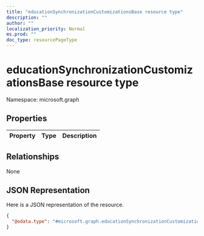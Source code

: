 ```yaml
---
title: "educationSynchronizationCustomizationsBase resource type"
description: ""
author: ""
localization_priority: Normal
ms.prod: ""
doc_type: resourcePageType
---
```


# educationSynchronizationCustomizationsBase resource type


Namespace: microsoft.graph



## Properties
|Property|Type|Description|
|:---|:---|:---|

## Relationships
None

## JSON Representation
Here is a JSON representation of the resource.
<!-- {
  "blockType": "resource",
  "@odata.type": "microsoft.graph.educationSynchronizationCustomizationsBase"
}
-->
``` json
{
  "@odata.type": "#microsoft.graph.educationSynchronizationCustomizationsBase"
}
```

